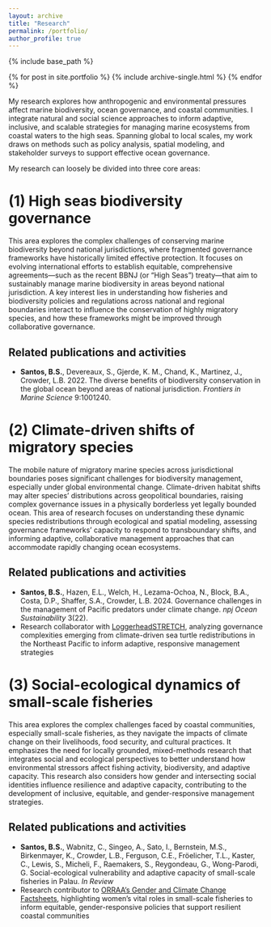 ```yaml
---
layout: archive
title: "Research"
permalink: /portfolio/
author_profile: true
---
```


{% include base_path %}


{% for post in site.portfolio %}
  {% include archive-single.html %}
{% endfor %}


My research explores how anthropogenic and environmental pressures affect marine biodiversity, ocean governance, and coastal communities. I integrate natural and social science approaches to inform adaptive, inclusive, and scalable strategies for managing marine ecosystems from coastal waters to the high seas. Spanning global to local scales, my work draws on methods such as policy analysis, spatial modeling, and stakeholder surveys to support effective ocean governance.

My research can loosely be divided into three core areas:

# (1) High seas biodiversity governance
This area explores the complex challenges of conserving marine biodiversity beyond national jurisdictions, where fragmented governance frameworks have historically limited effective protection. It focuses on evolving international efforts to establish equitable, comprehensive agreements—such as the recent BBNJ (or “High Seas”) treaty—that aim to sustainably manage marine biodiversity in areas beyond national jurisdiction. A key interest lies in understanding how fisheries and biodiversity policies and regulations across national and regional boundaries interact to influence the conservation of highly migratory species, and how these frameworks might be improved through collaborative governance.

## Related publications and activities
* **Santos, B.S.**, Devereaux, S., Gjerde, K. M., Chand, K., Martinez, J., Crowder, L.B. 2022. The diverse benefits of biodiversity conservation in the global ocean beyond areas of national jurisdiction. *Frontiers in Marine Science* 9:1001240.

# (2) Climate-driven shifts of migratory species
The mobile nature of migratory marine species across jurisdictional boundaries poses significant challenges for biodiversity management, especially under global environmental change. Climate-driven habitat shifts may alter species’ distributions across geopolitical boundaries, raising complex governance issues in a physically borderless yet legally bounded ocean. This area of research focuses on understanding these dynamic species redistributions through ecological and spatial modeling, assessing governance frameworks’ capacity to respond to transboundary shifts, and informing adaptive, collaborative management approaches that can accommodate rapidly changing ocean ecosystems.

## Related publications and activities
* **Santos, B.S.**, Hazen, E.L., Welch, H., Lezama-Ochoa, N., Block, B.A., Costa, D.P., Shaffer, S.A., Crowder, L.B. 2024. Governance challenges in the management of Pacific predators under climate change. *npj Ocean Sustainability* 3(22).
* Research collaborator with [LoggerheadSTRETCH](https://www.loggerheadstretch.org/), analyzing  governance complexities emerging from climate-driven sea turtle redistributions in the Northeast Pacific to inform adaptive, responsive management strategies

# (3) Social-ecological dynamics of small-scale fisheries
This area explores the complex challenges faced by coastal communities, especially small-scale fisheries, as they navigate the impacts of climate change on their livelihoods, food security, and cultural practices. It emphasizes the need for locally grounded, mixed-methods research that integrates social and ecological perspectives to better understand how environmental stressors affect fishing activity, biodiversity, and  adaptive capacity. This research also considers how gender and intersecting social identities influence resilience and adaptive capacity, contributing to the development of inclusive, equitable, and gender-responsive management strategies.

## Related publications and activities
* **Santos, B.S.**, Wabnitz, C., Singeo, A., Sato, I., Bernstein, M.S., Birkenmayer, K., Crowder, L.B., Ferguson, C.E., Fröelicher, T.L., Kaster, C., Lewis, S., Micheli, F., Raemakers, S., Reygondeau, G., Wong-Parodi, G. Social-ecological vulnerability and adaptive capacity of small-scale fisheries in Palau. *In Review*
* Research contributor to [ORRAA’s Gender and Climate Change Factsheets](https://oceanrisk.earth/fact-sheets/), highlighting women’s vital roles in small-scale fisheries to inform equitable, gender-responsive policies that support resilient coastal communities

